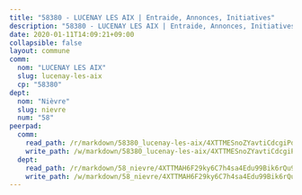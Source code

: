 ```yaml
---
title: "58380 - LUCENAY LES AIX | Entraide, Annonces, Initiatives"
description: "58380 - LUCENAY LES AIX | Entraide, Annonces, Initiatives"
date: 2020-01-11T14:09:21+09:00
collapsible: false
layout: commune
comm:
  nom: "LUCENAY LES AIX"
  slug: lucenay-les-aix
  cp: "58380"
dept:
  nom: "Nièvre"
  slug: nievre
  num: "58"
peerpad:
  comm:
    read_path: /r/markdown/58380_lucenay-les-aix/4XTTMESnoZYavtiCdcgiPdzqhQW9Cm9pnw69HCsQ5HrhoP2sq
    write_path: /w/markdown/58380_lucenay-les-aix/4XTTMESnoZYavtiCdcgiPdzqhQW9Cm9pnw69HCsQ5HrhoP2sq-K3TgUmzeVBDozzQNMfqRf1J2C6LZwtpvF6K8zRuwpexpNHV5txLDHA6uEPrFLFdHujUaV56SxCowt1UkCfNwXSFTdmZiLfhUrbiSdaUu6iZPPmQ5D8YuR7xcrvw6szmRCUWRkDXd
  dept:
    read_path: /r/markdown/58_nievre/4XTTMAH6F29ky6C7h4sa4Edu99Bik6rQu9XbiuBD1DvLw22pb
    write_path: /w/markdown/58_nievre/4XTTMAH6F29ky6C7h4sa4Edu99Bik6rQu9XbiuBD1DvLw22pb-K3TgUtHs3LnA4VP5N1eQxK9UkiWFz8M5ZP7N97wnUEM9Wfw65apM3LnvEX8HhP2Sd27LDh5t4GgmkbGDUaCqpnkD9BJGbaMbkS8idf1DYkYaRo6rACHXiR4PjahH89PiAFqFL3Lf
---
```


